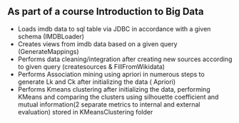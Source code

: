 ## As part of a course Introduction to Big Data
- Loads imdb data to sql table via JDBC in accordance with a given schema (IMDBLoader)
- Creates views from imdb data based on a given query (GenerateMappings)
- Performs data cleaning/integration after creating new sources according to given query (createsources & FillFromWikidata)
- Performs Association mining using apriori in numerous steps to generate Lk and Ck after initializing the data ( Apriori)
- Performs Kmeans clustering after initializing the data, performing KMeans and comparing the clusters using silhouette coefficient and mutual information(2 separate metrics to internal and external evaluation) stored in KMeansClustering folder

